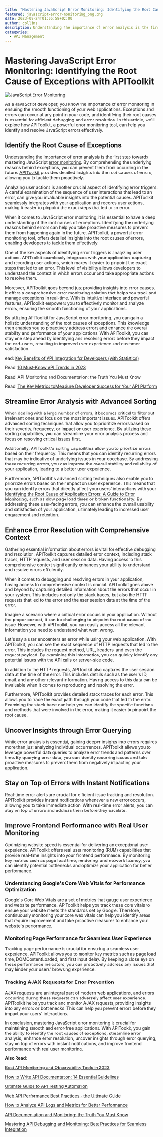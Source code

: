```yaml
---
title: "Mastering JavaScript Error Monitoring: Identifying the Root Cause of Exceptions with APIToolkit"
featured: javascript-error-monitoring_png.png
date: 2023-09-24T01:36:58+02:00
author: collins
description: Understanding the importance of error analysis is the first step towards mastering JavaScript error monitoring.
categories:
  - API Management
---
```


# Mastering JavaScript Error Monitoring: Identifying the Root Cause of Exceptions with APIToolkit

![JavaScript Error Monitoring](./javascript-error-monitoring_png.png)

As a JavaScript developer, you know the importance of error monitoring in ensuring the smooth functioning of your web applications. Exceptions and errors can occur at any point in your code, and identifying their root causes is essential for efficient debugging and error resolution. In this article, we'll explore how APIToolkit, a powerful error monitoring tool, can help you identify and resolve JavaScript errors effectively.

## Identify the Root Cause of Exceptions

Understanding the importance of error analysis is the first step towards mastering JavaScript [error monitoring](https://apitoolkit.io/blog/web-api-performance/). By comprehending the underlying reasons behind exceptions, you can prevent them from occurring in the future. [APIToolkit](https://apitoolkit.io) provides detailed insights into the root causes of errors, allowing you to tackle them proactively.

Analyzing user actions is another crucial aspect of identifying error triggers. A careful examination of the sequence of user interactions that lead to an error, can give you invaluable insights into the potential causes. APIToolkit seamlessly integrates with your application and records user actions, making it easier to pinpoint the exact steps that led to an error.

When it comes to JavaScript error monitoring, it is essential to have a deep understanding of the root causes of exceptions. Identifying the underlying reasons behind errors can help you take proactive measures to prevent them from happening again in the future. APIToolkit, a powerful error monitoring tool, offers detailed insights into the root causes of errors, enabling developers to tackle them effectively.

One of the key aspects of identifying error triggers is analyzing user actions. APIToolkit seamlessly integrates with your application, capturing and recording user actions, which makes it easier to pinpoint the exact steps that led to an error. This level of visibility allows developers to understand the context in which errors occur and take appropriate actions to resolve them.

Moreover, APIToolkit goes beyond just providing insights into error causes. It offers a comprehensive error monitoring solution that helps you track and manage exceptions in real-time. With its intuitive interface and powerful features, APIToolkit empowers you to effectively monitor and analyze errors, ensuring the smooth functioning of your applications.

By utilizing APIToolkit for JavaScript error monitoring, you can gain a holistic understanding of the root causes of exceptions. This knowledge then enables you to proactively address errors and enhance the overall stability and performance of your applications. With APIToolkit, you can stay one step ahead by identifying and resolving errors before they impact the end-users, resulting in improved user experience and customer satisfaction.

ead: [Key Benefits of API Integration for Developers (with Statistics)](https://apitoolkit.io/blog/benefits-of-api-integration/)

Read: [10 Must-Know API Trends in 2023](https://apitoolkit.io/blog/api-trends/)

Read: [API Monitoring and Documentation: the Truth You Must Know](https://apitoolkit.io/blog/api-documentation-and-observability-the-truth-you-must-know/)

Read: [The Key Metrics toMeasiure Developer Success for Your API Platform](https://apitoolkit.io/blog/the-key-metrics/)

## Streamline Error Analysis with Advanced Sorting

When dealing with a large number of errors, it becomes critical to filter out irrelevant ones and focus on the most important issues. APIToolkit offers advanced sorting techniques that allow you to prioritize errors based on their severity, frequency, or impact on user experience. By utilizing these sorting capabilities, you can streamline your error analysis process and focus on resolving critical issues first.

Additionally, APIToolkit's sorting capabilities allow you to prioritize errors based on their frequency. This means that you can identify recurring errors that may be indicative of underlying issues in your codebase. By addressing these recurring errors, you can improve the overall stability and reliability of your application, leading to a better user experience.

Furthermore, APIToolkit's advanced sorting techniques also enable you to prioritize errors based on their impact on user experience. This means that you can identify errors that directly affect your users' interactions with your [Identifying the Root Cause of Application Errors: A Guide to Error Monitoring](https://apitoolkit.io/blog/application-errors-a-guide-to-error-monitoring), such as slow page load times or broken functionality. By addressing these user-facing errors, you can enhance the overall usability and satisfaction of your application, ultimately leading to increased user engagement and retention.

## Enhance Error Resolution with Comprehensive Context

Gathering essential information about errors is vital for effective debugging and resolution. APIToolkit captures detailed error context, including stack traces, HTTP requests, and user session data. Having access to this comprehensive context significantly enhances your ability to understand and resolve errors efficiently.

When it comes to debugging and resolving errors in your application, having access to comprehensive context is crucial. APIToolkit goes above and beyond by capturing detailed information about the errors that occur in your system. This includes not only the stack traces, but also the HTTP requests that led to the error and the user session data at the time of the error.

Imagine a scenario where a critical error occurs in your application. Without the proper context, it can be challenging to pinpoint the root cause of the issue. However, with APIToolkit, you can easily access all the relevant information you need to understand what went wrong.

Let's say a user encounters an error while using your web application. With APIToolkit, you can see the exact sequence of HTTP requests that led to the error. This includes the request method, URL, headers, and even the request payload. By examining this information, you can quickly identify any potential issues with the API calls or server-side code.

In addition to the HTTP requests, APIToolkit also captures the user session data at the time of the error. This includes details such as the user's ID, email, and any other relevant information. Having access to this data can be invaluable when it comes to reproducing and resolving the error.

Furthermore, APIToolkit provides detailed stack traces for each error. This allows you to trace the exact path through your code that led to the error. Examining the stack trace can help you can identify the specific functions and methods that were involved in the error, making it easier to pinpoint the root cause.

## Uncover Insights through Error Querying

While error analysis is essential, gaining deeper insights into errors requires more than just analyzing individual occurrences. APIToolkit allows you to leverage powerful data queries to analyze error trends and patterns over time. By querying error data, you can identify recurring issues and take proactive measures to prevent them from negatively impacting your application.

## Stay on Top of Errors with Instant Notifications

Real-time error alerts are crucial for efficient issue tracking and resolution. APIToolkit provides instant notifications whenever a new error occurs, allowing you to take immediate action. With real-time error alerts, you can stay on top of errors and address them before they escalate.

## Improve Frontend Performance with Real User Monitoring

Optimizing website speed is essential for delivering an exceptional user experience. APIToolkit offers real user monitoring (RUM) capabilities that provide real-time insights into your frontend performance. By monitoring key metrics such as page load time, rendering, and network latency, you can identify potential bottlenecks and optimize your application for better performance.

### Understanding Google's Core Web Vitals for Performance Optimization

Google's Core Web Vitals are a set of metrics that gauge user experience and website performance. APIToolkit helps you track these core vitals to ensure your website meets the standards set by Google. Therefore, continuously monitoring your core web vitals can help you identify areas that require improvement and take proactive measures to enhance your website's performance.

### Monitoring Page Performance for Seamless User Experience

Tracking page performance is crucial for ensuring a seamless user experience. APIToolkit allows you to monitor key metrics such as page load time, DOMContentLoaded, and first input delay. By keeping a close eye on these performance indicators, you can proactively address any issues that may hinder your users' browsing experience.

### Tracking AJAX Requests for Error Prevention

AJAX requests are an integral part of modern web applications, and errors occurring during these requests can adversely affect user experience. APIToolkit helps you track and monitor AJAX requests, providing insights into any errors or bottlenecks. This can help you prevent errors before they impact your users' interactions.

In conclusion, mastering JavaScript error monitoring is crucial for maintaining smooth and error-free applications. With APITookit, you gain the ability to identify the root causes of exceptions, streamline error analysis, enhance error resolution, uncover insights through error querying, stay on top of errors with instant notifications, and improve frontend performance with real user monitoring.

**Also Read**:

[Best API Monitoring and Observability Tools in 2023](https://apitoolkit.io/blog/best-api-monitoring-and-observability-tools/)

[How to Write API Documentation: 14 Essential Guidelines](https://apitoolkit.io/blog/how-to-write-api-docs/)

[Ultimate Guide to API Testing Automation](https://apitoolkit.io/blog/api-testing-automation/) 

[Web API Performance Best Practices - the Ultimate Guide](https://apitoolkit.io/blog/web-api-performance/)

[How to Analyze API Logs and Metrics for Better Performance](https://apitoolkit.io/blog/api-logs-and-metrics/)

[API Documentation and Monitoring: the Truth You Must Know](https://apitoolkit.io/blog/api-documentation-and-observability-the-truth-you-must-know/)

[Mastering API Debugging and Monitoring: Best Practices for Seamless Integration](https://apitoolkit.io/blog/mastering-api-debugging/)
